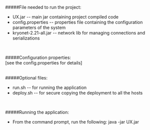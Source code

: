 
#####File needed to run the project:
* UX.jar                  -- main jar containing project compiled code<br>
* config.properties       -- properties file containing the configuration parameters of the system<br>
* kryonet-2.21-all.jar    -- network lib for managing connections and serializations<br>
<br>

#####Configuration properties:<br>
[see the config.properties for details]<br>
<br>

#####Optional files:<br>
* run.sh                  -- for running the application<br>
* deploy.sh               -- for secure copying the deployment to all the hosts<br>
<br>

#####Running the application:<br>
- From the command prompt, run the following:   java -jar UX.jar<br>

